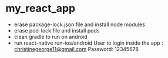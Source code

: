 # my_react_app
 
- erase package-lock.json file and install node modules
- erase pod-lock file and install pods
- clean gradle to run on android
- run react-native run-ios/android
User to login inside the app : christinegeorge11@gmail.com
Password: 12345678
